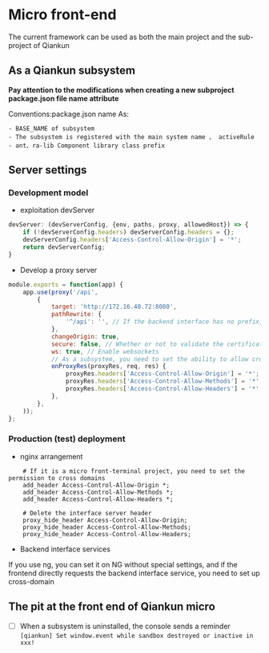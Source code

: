 # Micro front-end

The current framework can be used as both the main project and the sub-project of Qiankun

## As a Qiankun subsystem

**Pay attention to the modifications when creating a new subproject package.json file name attribute**

Conventions:package.json name As:

    - BASE_NAME of subsystem 
    - The subsystem is registered with the main system name 、 activeRule
    - ant、ra-lib Component library class prefix

## Server settings

### Development model

- exploitation devServer

```js
devServer: (devServerConfig, {env, paths, proxy, allowedHost}) => {
    if (!devServerConfig.headers) devServerConfig.headers = {};
    devServerConfig.headers['Access-Control-Allow-Origin'] = '*';
    return devServerConfig;
}
```

- Develop a proxy server

```js
module.exports = function(app) {
    app.use(proxy('/api',
        {
            target: 'http://172.16.40.72:8080',
            pathRewrite: {
                '^/api': '', // If the backend interface has no prefix, it can be removed in this way
            },
            changeOrigin: true,
            secure: false, // Whether or not to validate the certificate
            ws: true, // Enable websockets
            // As a subsystem, you need to set the ability to allow cross-domain
            onProxyRes(proxyRes, req, res) {
                proxyRes.headers['Access-Control-Allow-Origin'] = '*';
                proxyRes.headers['Access-Control-Allow-Methods'] = '*';
                proxyRes.headers['Access-Control-Allow-Headers'] = '*';
            },
        },
    ));
};
```

### Production (test) deployment

- nginx arrangement

```
    # If it is a micro front-terminal project, you need to set the permission to cross domains
    add_header Access-Control-Allow-Origin *;
    add_header Access-Control-Allow-Methods *;
    add_header Access-Control-Allow-Headers *;

    # Delete the interface server header
    proxy_hide_header Access-Control-Allow-Origin;
    proxy_hide_header Access-Control-Allow-Methods;
    proxy_hide_header Access-Control-Allow-Headers;
```

- Backend interface services

If you use ng, you can set it on NG without special settings, and if the frontend directly requests the backend interface service, you need to set up cross-domain

## The pit at the front end of Qiankun micro

-[ ] When a subsystem is uninstalled, the console sends a reminder `[qiankun] Set window.event while sandbox destroyed or inactive in xxx! `
